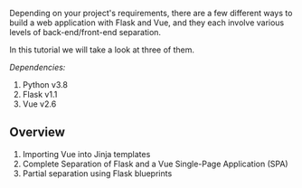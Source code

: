 Depending on your project's requirements, there are a few different ways to build a web application with Flask and Vue, and they each involve various levels of back-end/front-end separation.

In this tutorial we will take a look at three of them.

<i>Dependencies:</i>
1. Python v3.8
2. Flask v1.1
3. Vue v2.6

## Overview
1. Importing Vue into Jinja templates
2. Complete Separation of Flask and a Vue Single-Page Application (SPA)
3. Partial separation using Flask blueprints


